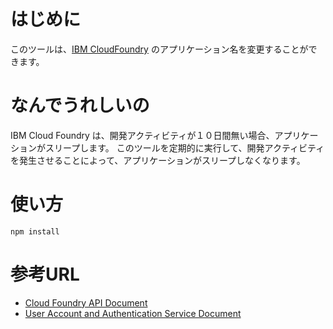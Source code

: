 # はじめに
このツールは、[IBM CloudFoundry](https://cloud.ibm.com/cloudfoundry/overview) のアプリケーション名を変更することができます。

# なんでうれしいの
IBM Cloud Foundry は、開発アクティビティが１０日間無い場合、アプリケーションがスリープします。
このツールを定期的に実行して、開発アクティビティを発生させることによって、アプリケーションがスリープしなくなります。

# 使い方

```
npm install
```

# 参考URL
- [Cloud Foundry API Document](http://v3-apidocs.cloudfoundry.org/version/3.101.0/index.html)
- [User Account and Authentication Service Document](https://docs.cloudfoundry.org/api/uaa/version/75.2.0/index.html)
